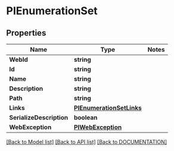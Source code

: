 # PIEnumerationSet

## Properties
Name | Type | Notes
------------ | ------------- | -------------
**WebId** | **string**
**Id** | **string**
**Name** | **string**
**Description** | **string**
**Path** | **string**
**Links** | **[**PIEnumerationSetLinks**](../models/PIEnumerationSetLinks.md)**
**SerializeDescription** | **boolean**
**WebException** | **[**PIWebException**](../models/PIWebException.md)**

[[Back to Model list]](../../DOCUMENTATION.md#documentation-for-models) [[Back to API list]](../../DOCUMENTATION.md#documentation-for-api-endpoints) [[Back to DOCUMENTATION]](../../DOCUMENTATION.md)

